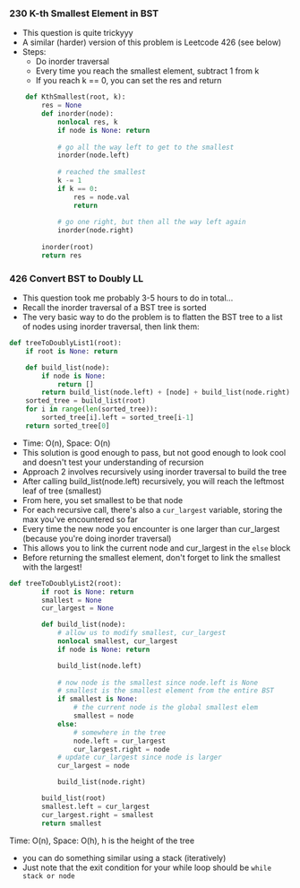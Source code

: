 ### 230 K-th Smallest Element in BST
* This question is quite trickyyy
* A similar (harder) version of this problem is Leetcode 426 (see below)
* Steps:
  * Do inorder traversal
  * Every time you reach the smallest element, subtract 1 from k
  * If you reach k == 0, you can set the res and return

```python
    def KthSmallest(root, k):
        res = None
        def inorder(node):
            nonlocal res, k
            if node is None: return
            
            # go all the way left to get to the smallest
            inorder(node.left)
            
            # reached the smallest
            k -= 1
            if k == 0:
                res = node.val
                return
            
            # go one right, but then all the way left again
            inorder(node.right)
            
        inorder(root)
        return res
```

### 426 Convert BST to Doubly LL
* This question took me probably 3-5 hours to do in total...
* Recall the inorder traversal of a BST tree is sorted
* The very basic way to do the problem is to flatten the BST tree to a list of nodes using inorder traversal, then link them:

```python
def treeToDoublyList1(root):
    if root is None: return

    def build_list(node):
        if node is None:
            return []
        return build_list(node.left) + [node] + build_list(node.right)
    sorted_tree = build_list(root)
    for i in range(len(sorted_tree)):
        sorted_tree[i].left = sorted_tree[i-1]
    return sorted_tree[0] 
```
* Time: O(n), Space: O(n)
* This solution is good enough to pass, but not good enough to look cool and doesn't test your understanding of recursion
* Approach 2 involves recursively using inorder traversal to build the tree
* After calling build_list(node.left) recursively, you will reach the leftmost leaf of tree (smallest)
* From here, you set smallest to be that node
* For each recursive call, there's also a `cur_largest` variable, storing the max you've encountered so far 
* Every time the new node you encounter is one larger than cur_largest (because you're doing inorder traversal)
* This allows you to link the current node and cur_largest in the `else` block
* Before returning the smallest element, don't forget to link the smallest with the largest!

```python
def treeToDoublyList2(root):
        if root is None: return
        smallest = None
        cur_largest = None

        def build_list(node):
            # allow us to modify smallest, cur_largest
            nonlocal smallest, cur_largest
            if node is None: return

            build_list(node.left)
            
            # now node is the smallest since node.left is None
            # smallest is the smallest element from the entire BST
            if smallest is None:
                # the current node is the global smallest elem
                smallest = node
            else:
                # somewhere in the tree
                node.left = cur_largest
                cur_largest.right = node
            # update cur_largest since node is larger
            cur_largest = node

            build_list(node.right)

        build_list(root)
        smallest.left = cur_largest
        cur_largest.right = smallest
        return smallest
```
Time: O(n), Space: O(h), h is the height of the tree

* you can do something similar using a stack (iteratively)
* Just note that the exit condition for your while loop should be `while stack or node`